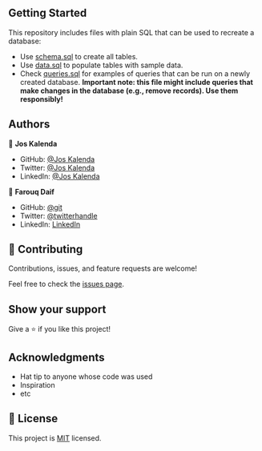 
## Getting Started

This repository includes files with plain SQL that can be used to recreate a database:

- Use [schema.sql](./schema.sql) to create all tables.
- Use [data.sql](./data.sql) to populate tables with sample data.
- Check [queries.sql](./queries.sql) for examples of queries that can be run on a newly created database. **Important note: this file might include queries that make changes in the database (e.g., remove records). Use them responsibly!**


## Authors

👤 **Jos Kalenda**

- GitHub: [@Jos Kalenda](https://github.com/joskalenda)
- Twitter: [@Jos Kalenda](https://twitter.com/joskalenda)
- LinkedIn: [@Jos Kalenda](https://linkedin.com/in/joskalenda)

👤 **Farouq Daif**

- GitHub: [@git](https://github.com/farouqdaif)
- Twitter: [@twitterhandle](https://twitter.com/farouqdaif)
- LinkedIn: [LinkedIn](https://linkedin.com/in/farouqdaif)

## 🤝 Contributing

Contributions, issues, and feature requests are welcome!

Feel free to check the [issues page](../../issues/).

## Show your support

Give a ⭐️ if you like this project!

## Acknowledgments

- Hat tip to anyone whose code was used
- Inspiration
- etc

## 📝 License

This project is [MIT](./MIT.md) licensed.
